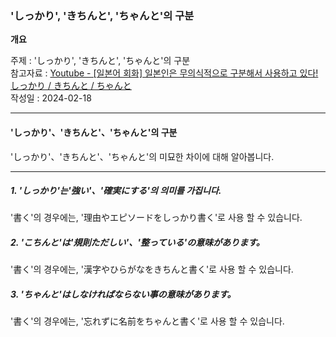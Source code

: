 ### 'しっかり', 'きちんと', 'ちゃんと'의 구분

**개요**

주제 : 'しっかり', 'きちんと', 'ちゃんと'의 구분<br>
참고자료 : [Youtube - [일본어 회화] 일본인은 무의식적으로 구분해서 사용하고 있다! しっかり / きちんと / ちゃんと](https://youtu.be/l7djsQfeKeI?si=qn1BFGVnCCtC2K8r)<br>
작성일 : 2024-02-18<br>

---

#### 'しっかり'、'きちんと'、'ちゃんと'의 구분

'しっかり'、'きちんと'、'ちゃんと'의 미묘한 차이에 대해 알아봅니다.<br>

---

##### 1. 'しっかり'는'強い'、'確実にする'의 의미를 가집니다.

'書く'의 경우에는, '理由やエピソードをしっかり書く'로 사용 할 수 있습니다.<br>

##### 2. 'こちんと'は'規則ただしい'、'整っている'の意味があります。

'書く'의 경우에는, '漢字やひらがなをきちんと書く'로 사용 할 수 있습니다.<br>

##### 3. 'ちゃんと'はしなければならない事の意味があります。

'書く'의 경우에는, '忘れずに名前をちゃんと書く'로 사용 할 수 있습니다.<br>
